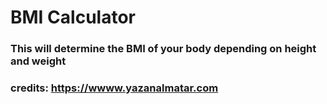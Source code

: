 
#  BMI Calculator

### This will determine the BMI of your body depending on height and weight
### credits: https://wwww.yazanalmatar.com